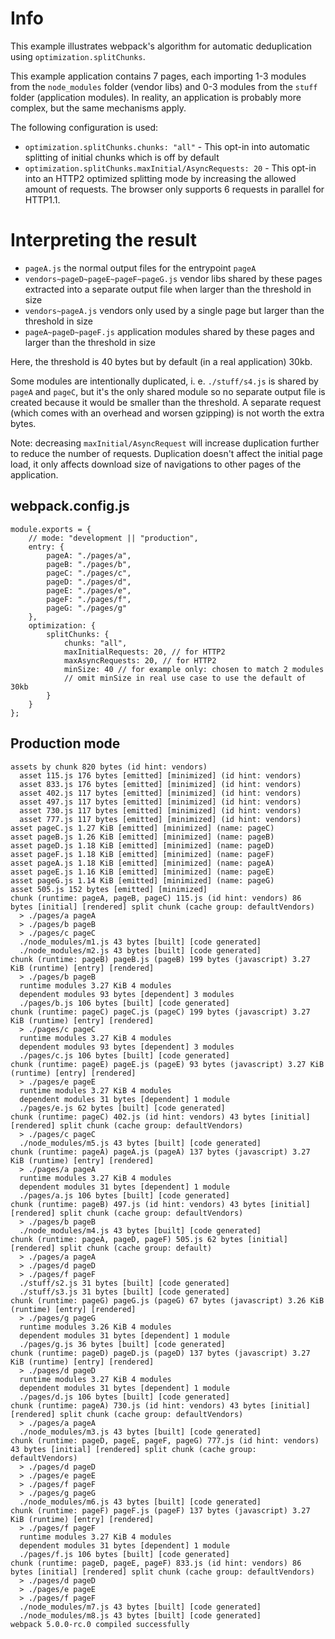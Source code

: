 # Info

This example illustrates webpack's algorithm for automatic deduplication using `optimization.splitChunks`.

This example application contains 7 pages, each importing 1-3 modules from the `node_modules` folder (vendor libs) and 0-3 modules from the `stuff` folder (application modules). In reality, an application is probably more complex, but the same mechanisms apply.

The following configuration is used:

- `optimization.splitChunks.chunks: "all"` - This opt-in into automatic splitting of initial chunks which is off by default
- `optimization.splitChunks.maxInitial/AsyncRequests: 20` - This opt-in into an HTTP2 optimized splitting mode by increasing the allowed amount of requests. The browser only supports 6 requests in parallel for HTTP1.1.

# Interpreting the result

- `pageA.js` the normal output files for the entrypoint `pageA`
- `vendors~pageD~pageE~pageF~pageG.js` vendor libs shared by these pages extracted into a separate output file when larger than the threshold in size
- `vendors~pageA.js` vendors only used by a single page but larger than the threshold in size
- `pageA~pageD~pageF.js` application modules shared by these pages and larger than the threshold in size

Here, the threshold is 40 bytes but by default (in a real application) 30kb.

Some modules are intentionally duplicated, i. e. `./stuff/s4.js` is shared by `pageA` and `pageC`, but it's the only shared module so no separate output file is created because it would be smaller than the threshold. A separate request (which comes with an overhead and worsen gzipping) is not worth the extra bytes.

Note: decreasing `maxInitial/AsyncRequest` will increase duplication further to reduce the number of requests. Duplication doesn't affect the initial page load, it only affects download size of navigations to other pages of the application.

## webpack.config.js

```
module.exports = {
	// mode: "development || "production",
	entry: {
		pageA: "./pages/a",
		pageB: "./pages/b",
		pageC: "./pages/c",
		pageD: "./pages/d",
		pageE: "./pages/e",
		pageF: "./pages/f",
		pageG: "./pages/g"
	},
	optimization: {
		splitChunks: {
			chunks: "all",
			maxInitialRequests: 20, // for HTTP2
			maxAsyncRequests: 20, // for HTTP2
			minSize: 40 // for example only: chosen to match 2 modules
			// omit minSize in real use case to use the default of 30kb
		}
	}
};
```

## Production mode

```
assets by chunk 820 bytes (id hint: vendors)
  asset 115.js 176 bytes [emitted] [minimized] (id hint: vendors)
  asset 833.js 176 bytes [emitted] [minimized] (id hint: vendors)
  asset 402.js 117 bytes [emitted] [minimized] (id hint: vendors)
  asset 497.js 117 bytes [emitted] [minimized] (id hint: vendors)
  asset 730.js 117 bytes [emitted] [minimized] (id hint: vendors)
  asset 777.js 117 bytes [emitted] [minimized] (id hint: vendors)
asset pageC.js 1.27 KiB [emitted] [minimized] (name: pageC)
asset pageB.js 1.26 KiB [emitted] [minimized] (name: pageB)
asset pageD.js 1.18 KiB [emitted] [minimized] (name: pageD)
asset pageF.js 1.18 KiB [emitted] [minimized] (name: pageF)
asset pageA.js 1.18 KiB [emitted] [minimized] (name: pageA)
asset pageE.js 1.16 KiB [emitted] [minimized] (name: pageE)
asset pageG.js 1.14 KiB [emitted] [minimized] (name: pageG)
asset 505.js 152 bytes [emitted] [minimized]
chunk (runtime: pageA, pageB, pageC) 115.js (id hint: vendors) 86 bytes [initial] [rendered] split chunk (cache group: defaultVendors)
  > ./pages/a pageA
  > ./pages/b pageB
  > ./pages/c pageC
  ./node_modules/m1.js 43 bytes [built] [code generated]
  ./node_modules/m2.js 43 bytes [built] [code generated]
chunk (runtime: pageB) pageB.js (pageB) 199 bytes (javascript) 3.27 KiB (runtime) [entry] [rendered]
  > ./pages/b pageB
  runtime modules 3.27 KiB 4 modules
  dependent modules 93 bytes [dependent] 3 modules
  ./pages/b.js 106 bytes [built] [code generated]
chunk (runtime: pageC) pageC.js (pageC) 199 bytes (javascript) 3.27 KiB (runtime) [entry] [rendered]
  > ./pages/c pageC
  runtime modules 3.27 KiB 4 modules
  dependent modules 93 bytes [dependent] 3 modules
  ./pages/c.js 106 bytes [built] [code generated]
chunk (runtime: pageE) pageE.js (pageE) 93 bytes (javascript) 3.27 KiB (runtime) [entry] [rendered]
  > ./pages/e pageE
  runtime modules 3.27 KiB 4 modules
  dependent modules 31 bytes [dependent] 1 module
  ./pages/e.js 62 bytes [built] [code generated]
chunk (runtime: pageC) 402.js (id hint: vendors) 43 bytes [initial] [rendered] split chunk (cache group: defaultVendors)
  > ./pages/c pageC
  ./node_modules/m5.js 43 bytes [built] [code generated]
chunk (runtime: pageA) pageA.js (pageA) 137 bytes (javascript) 3.27 KiB (runtime) [entry] [rendered]
  > ./pages/a pageA
  runtime modules 3.27 KiB 4 modules
  dependent modules 31 bytes [dependent] 1 module
  ./pages/a.js 106 bytes [built] [code generated]
chunk (runtime: pageB) 497.js (id hint: vendors) 43 bytes [initial] [rendered] split chunk (cache group: defaultVendors)
  > ./pages/b pageB
  ./node_modules/m4.js 43 bytes [built] [code generated]
chunk (runtime: pageA, pageD, pageF) 505.js 62 bytes [initial] [rendered] split chunk (cache group: default)
  > ./pages/a pageA
  > ./pages/d pageD
  > ./pages/f pageF
  ./stuff/s2.js 31 bytes [built] [code generated]
  ./stuff/s3.js 31 bytes [built] [code generated]
chunk (runtime: pageG) pageG.js (pageG) 67 bytes (javascript) 3.26 KiB (runtime) [entry] [rendered]
  > ./pages/g pageG
  runtime modules 3.26 KiB 4 modules
  dependent modules 31 bytes [dependent] 1 module
  ./pages/g.js 36 bytes [built] [code generated]
chunk (runtime: pageD) pageD.js (pageD) 137 bytes (javascript) 3.27 KiB (runtime) [entry] [rendered]
  > ./pages/d pageD
  runtime modules 3.27 KiB 4 modules
  dependent modules 31 bytes [dependent] 1 module
  ./pages/d.js 106 bytes [built] [code generated]
chunk (runtime: pageA) 730.js (id hint: vendors) 43 bytes [initial] [rendered] split chunk (cache group: defaultVendors)
  > ./pages/a pageA
  ./node_modules/m3.js 43 bytes [built] [code generated]
chunk (runtime: pageD, pageE, pageF, pageG) 777.js (id hint: vendors) 43 bytes [initial] [rendered] split chunk (cache group: defaultVendors)
  > ./pages/d pageD
  > ./pages/e pageE
  > ./pages/f pageF
  > ./pages/g pageG
  ./node_modules/m6.js 43 bytes [built] [code generated]
chunk (runtime: pageF) pageF.js (pageF) 137 bytes (javascript) 3.27 KiB (runtime) [entry] [rendered]
  > ./pages/f pageF
  runtime modules 3.27 KiB 4 modules
  dependent modules 31 bytes [dependent] 1 module
  ./pages/f.js 106 bytes [built] [code generated]
chunk (runtime: pageD, pageE, pageF) 833.js (id hint: vendors) 86 bytes [initial] [rendered] split chunk (cache group: defaultVendors)
  > ./pages/d pageD
  > ./pages/e pageE
  > ./pages/f pageF
  ./node_modules/m7.js 43 bytes [built] [code generated]
  ./node_modules/m8.js 43 bytes [built] [code generated]
webpack 5.0.0-rc.0 compiled successfully
```

